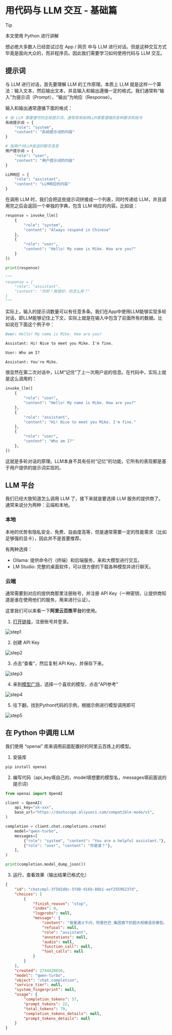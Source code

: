 # 用代码与 LLM 交互 - 基础篇

> [!TIP]
>
> 本文使用 Python 进行讲解

想必绝大多数人已经尝试过在 App / 网页 中与 LLM 进行对话。但是这种交互方式毕竟是面向大众的，而非程序员。因此我们需要学习如何使用代码与 LLM 交互。

## 提示词

与 LLM 进行对话，首先要理解 LLM 的工作原理。本质上 LLM 就是这样一个算法：输入文本，然后输出文本，并且输入和输出遵循一定的格式。我们通常称“输入”为提示词（Prompt），“输出”为响应（Response）。

输入和输出通常遵循下面的格式：

```python
# 指 LLM 需要遵守的全局提示词，通常用来指明LLM需要遵循的各种要求和指令
系统提示词 = {
    "role": "system",
    "content": "系统提示词的内容"
}

# 指用户对LLM发送的聊天信息
用户提示词 = {
    "role": "user",
    "content": "用户提示词的内容"
}

LLM响应 = {
    "role": "assistant",
    "content": "LLM响应的内容"
}
```

在调用 LLM 时，我们会把这些提示词拼接成一个列表，同时传递给 LLM，并且调用完之后会返回一个单独的字典，包含 LLM 响应的内容。比如说：

```python
response = invoke_llm([
    {
        "role": "system",
        "content": "Always respond in Chinese"
    },
    {
        "role": "user",
        "content": "Hello! My name is Mike. How are you?"
    }
])

print(response)

"""
response = {
    "role": "assistant",
    "content": "你好！我很好，你怎么样？"
}
"""
```

实际上，输入的提示词数量可以有任意多条。我们在App中使用LLM能够实现多轮对话，即LLM能够记住上下文，实际上就是在输入中包含了前面所有的数据。比如说在下面这个例子中：

```markdown
User: Hello! My name is Mike. How are you?

Assistant: Hi! Nice to meet you Mike. I'm fine.

User: Who am I?

Assistant: You're Mike.
```

很显然在第二次对话中，LLM“记住”了上一次用户说的信息。在代码中，实际上就是这么调用的：

```python
invoke_llm([
    {
        "role": "user",
        "content": "Hello! My name is Mike. How are you?"
    },
    {
        "role": "assistant",
        "content": "Hi! Nice to meet you Mike. I'm fine."
    },
    {
        "role": "user",
        "content": "Who am I?"
    },
])
```

这就是多轮对话的原理。LLM本身不具有任何“记忆”的功能，它所有的表现都是基于用户提供的提示词实现的。

## LLM 平台

我们已经大致知道怎么调用 LLM 了，接下来就是要选择 LLM 服务的提供商了。通常来说分为两种：云端和本地。

### 本地

本地的优势有隐私安全、免费、自由度高等，但是通常需要一定的性能需求（比如足够强的显卡），因此并不是首要推荐。

有两种选择：

- Ollama: 提供命令行（终端）和后端服务，来和大模型进行交互。
- LM Studio: 完整的桌面软件，可以很方便的下载各种模型并进行聊天。

### 云端

通常需要到对应的提供商那里注册账号，并注册 API Key（一种密钥，让提供商知道是谁在使用他们的服务，用来进行认证）。

这里我们可以来看一下**阿里云百炼平台**的使用。

1. [打开链接](https://bailian.console.aliyun.com/?tab=model#/api-key)，注册账号并登录。

![step1](./code-with-llm-basic/step1.png)

2. 创建 API Key

![step2](./code-with-llm-basic/step2.png)

3. 点击“查看”，然后复制 API Key，并保存下来。

![step3](./code-with-llm-basic/step3.png)

4. 来到[模型广场](https://bailian.console.aliyun.com/?tab=model#/model-market)，选择一个喜欢的模型，点击“API参考”

![step4](./code-with-llm-basic/step4.png)

5. 往下翻，找到Python代码的示例，根据示例进行模型调用即可

![step5](./code-with-llm-basic/step5.png)

## 在 Python 中调用 LLM

我们使用 “openai” 库来调用前面配置好的阿里云百炼上的模型。

1. 安装库

```bash
pip install openai
```

2. 编写代码（api_key填自己的，model填想要的模型名，messages填前面说的提示词）

```python
from openai import OpenAI

client = OpenAI(
    api_key="sk-xxx",
    base_url="https://dashscope.aliyuncs.com/compatible-mode/v1",
)

completion = client.chat.completions.create(
    model="qwen-turbo",
    messages=[
        {"role": "system", "content": "You are a helpful assistant."},
        {"role": "user", "content": "你是谁？"},
    ],
)

print(completion.model_dump_json())
```

3. 运行，查看效果（输出结果已格式化）

```json
{
    "id": "chatcmpl-3f502d8c-5fd8-916b-88b1-aef25596237d",
    "choices": [
        {
            "finish_reason": "stop",
            "index": 0,
            "logprobs": null,
            "message": {
                "content": "我是通义千问，阿里巴巴 集团旗下的超大规模语言模型。我能够帮助你回答问题、创作文字，如写故事、公文、技术文档等，还能进行逻辑推理，表达观点，玩游戏等。如果你有任何问题或需要帮助，欢迎随时告诉我！",
                "refusal": null,
                "role": "assistant",
                "annotations": null,
                "audio": null,
                "function_call": null,
                "tool_calls": null
            }
        }
    ],
    "created": 1744420816,
    "model": "qwen-turbo",
    "object": "chat.completion",
    "service_tier": null,
    "system_fingerprint": null,
    "usage": {
        "completion_tokens": 57,
        "prompt_tokens": 22,
        "total_tokens": 79,
        "completion_tokens_details": null,
        "prompt_tokens_details": null
    }
}
```